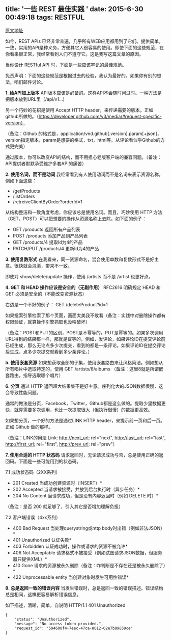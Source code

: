 title: '​一些 REST 最佳实践 '
date: 2015-6-30 00:49:18
tags: RESTFUL
---
[原文地址](http://toutiao.io/r/gwd8p)

如今，REST APIs 已经非常普遍，几乎所有WEB应用都用到了它们。提供简单，一致，实用的API是种义务，方便其它人很容易的使用。即使下面的这些规范，在你看来很正常，我经常看到人们不遵守它。这是我写这篇文章的原因。

当你设计 RESTful API 时，下面是一些应该牢记的最佳规范。

免责声明：下面的这些规范是根据过去的经验，我认为最好的。如果你有别的想法，咱们邮件讨论。

**1. 给API加上版本**
API版本应该是必备的。这样API不会随时间过时。一种方法是把版本放到URL里（/api/v1...)

另一个巧妙的花招是使用 Accept HTTP header，来传递需要的版本，正如github所做的。（https://developer.github.com/v3/media/#request-specific-version）

（备注：Github 的格式是，application/vnd.github[.version].param[+json]，version指定版本，param是想要的格式，txt，html等。从评论看似乎Github的方式更完美）

通过版本，你可以改变API的结构，而不用担心老版客户端的兼容问题。（备注：API提供者默默承受维护多套API的痛苦）

**2. 使用名词，而不是动词**
我经常看到有人使用动词而不是名词来表示资源名称，例如下面这些：
* /getProducts
* /listOrders
* /retreiveClientByOrder?orderId=1

从结构整洁和一致角度考虑，你应该总是使用名词。而且，巧妙使用 HTTP 方法（GET，POST）可以把想要的操作从资源名称上去除。如下面的例子：
* GET  /products      返回所有产品列表
* POST /products      添加产品到产品列表
* GET  /products/4    提取Id为4的产品
* PATCH/PUT /products/4 更新Id为4的产品

**3. 使用复数形式**
在我看来，同一资源命名，混合使用单数和复数形式不是好主意。很快就会混淆，带来不一致。

即使对 show/delete/update 操作，使用 /artists 而不是 /artist 也更好点。

**4. GET 和 HEAD 操作应该是安全的（无副作用）**
RFC2616 明确规定 HEAD 和 GET 必须是安全的（不能改变资源状态）

右边是一个不好的例子： GET /deleteProduct?id=1

如果搜索引擎检索了那个页面，画面太美我不敢看（备注：实践中对删除操作都有权限验证，就算操作引擎抓取也没啥破坏）

（备注：POST和PUT的区别，POST是不幂等的，PUT是幂等的。如果多次调用URL得到的结果都一样，那就是幂等的。例如，发评论，如果评论ID在提交评论前已经生成，那么无论点多少次提交，看到的都是一条评论。如果评论ID在提交评论后生成，点多少次提交就看到多少条评论。）

**5. 使用嵌套资源**
如果想获取全部的子集，使用嵌套路由来让风格简洁。例如想从所有唱片中选取特定的，使用 GET /artists/8/albums （备注：这里8就是所谓嵌套路由，指导选取哪个唱片）

**6. 分页**
通过 HTTP 返回超大结果集不是好主意。序列化大的JSON数据很慢，这会导致性能问题。

通常的做法是分页，Facebook，Twitter，Github都是这么做的。提取少里数据更快，就算需要多次调用，也比一次提取很大（但执行很慢）的数据更高效。

如果想分页，一个好的方法是通过LINK HTTP header，来提示前一页和后一页。正如 Github 做的那样。

（备注：LINK的用法 Link: <http://next_url>; rel="next", <http://last_url>; rel="last", <http://first_url>; rel="first", <http://prev_url>; rel="prev"）

**7. 使用合适的 HTTP 状态码**
请求返回时，无论请求成功与否，总是使用正确的返回码。下面是一些可能用到的状态码。

7.1 成功状态码（2XX系列）
* 201 Created 当成功创建资源时（INSERT）*
* 202 Accepted 当请求被接受，并放到后台执行时（异步任务）*
* 204 No Content 当请求成功，但是没有内容返回时（例如 DELETE 时）*

（备注：是否 200 就足够了，引入其它是否增加理解负担）

7.2 客户端错误（4xx系列）
* 400 Bad Request 当处理querystring或http body时出错（例如非法JSON）*
* 401 Unauthorized 认证失败*
* 403 Forbidden 认证成功时，操作或请求的资源不被允许*
* 406 Not Acceptable 请求格式不被接受（例如试图请求JSON数据，但服务器只提供XML）*
* 410 Gone 请求的资源被永久删除（备注：咋判断是不存在还是被永久删除了）*
* 422 Unprocessable entity 当创建对象时发生可用性错误*

**8. 总是返回一致的错误内容**
当发生错误时，总是返回一致的错误描述。错误结构总是相同，这样更容易解析错误信息。

如下描述，清晰，简单，自说明
HTTP/1.1 401 Unauthorized
```
{
    "status": "Unauthorized",
    "message": "No access token provided.",
    "request_id": "594600f4-7eec-47ca-8012-02e7b89859ce"
}
```